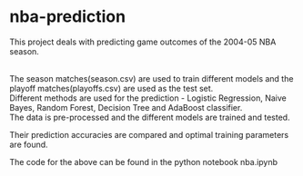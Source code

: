 # nba-prediction

This project deals with predicting game outcomes of the 2004-05 NBA season. 

<br/>
The season matches(season.csv) are used to train different models and the playoff matches(playoffs.csv) are used as the test set.

<br/>
Different methods are used for the prediction - Logistic Regression, Naive Bayes, Random Forest, Decision Tree and AdaBoost classifier. 
<br/>
The data is pre-processed and the different models are trained and tested. <br/>

Their prediction accuracies are compared and optimal training parameters are found. <br/>

The code for the above can be found in the python notebook nba.ipynb <br/>
